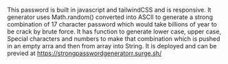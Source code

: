This password is built in javascript and tailwindCSS and is responsive. It generator uses Math.random() converted into ASCII to generate a strong combination of 17 character password which would take billions of year to be crack by brute force.
It has function to generate lower case, upper case, Special characters and numbers to make that combination which is pushed in an empty arra and then from array into String.
It is deployed and can be previed at https://strongpasswordgeneratorr.surge.sh/
